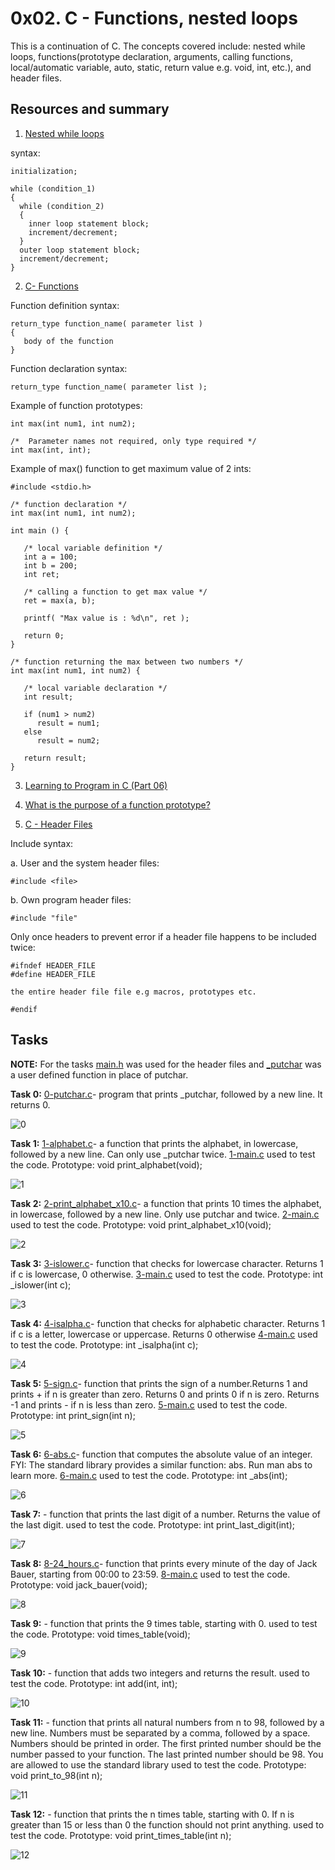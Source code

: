 # **0x02. C - Functions, nested loops**

This is a continuation of C. The concepts covered include: nested while loops, functions(prototype declaration, arguments, calling functions, local/automatic variable, auto, static, return value e.g. void, int, etc.), and header files.

## Resources and summary

1. [Nested while loops](https://www.youtube.com/watch?v=Z3iGeQ1gIss)

syntax:
```
initialization;

while (condition_1)
{
  while (condition_2)
  {
    inner loop statement block;
    increment/decrement;
  }
  outer loop statement block;
  increment/decrement;
}
```

2. [C- Functions](https://www.tutorialspoint.com/cprogramming/c_functions.htm)

Function definition syntax: 
```
return_type function_name( parameter list )
{
   body of the function
}
```
Function declaration syntax:

```
return_type function_name( parameter list );
```
Example of function prototypes:

```
int max(int num1, int num2);

/*  Parameter names not required, only type required */
int max(int, int);
```

Example of max() function to get maximum value of 2 ints:

```
#include <stdio.h>
 
/* function declaration */
int max(int num1, int num2);
 
int main () {

   /* local variable definition */
   int a = 100;
   int b = 200;
   int ret;
 
   /* calling a function to get max value */
   ret = max(a, b);
 
   printf( "Max value is : %d\n", ret );
 
   return 0;
}
 
/* function returning the max between two numbers */
int max(int num1, int num2) {

   /* local variable declaration */
   int result;
 
   if (num1 > num2)
      result = num1;
   else
      result = num2;
 
   return result; 
}
```

3. [Learning to Program in C (Part 06)](https://www.youtube.com/watch?v=qMlnFwYdqIw)

4. [What is the purpose of a function prototype?](https://www.geeksforgeeks.org/what-is-the-purpose-of-a-function-prototype/)

5. [C - Header Files](https://www.tutorialspoint.com/cprogramming/c_header_files.htm)

Include syntax:

a. User and the system header files: 

```#include <file>```

b. Own program header files: 

```#include "file"```

Only once headers to prevent error if a header file happens to be included twice:

```
#ifndef HEADER_FILE
#define HEADER_FILE

the entire header file file e.g macros, prototypes etc.

#endif
```

## Tasks

**NOTE:** For the tasks [main.h](https://github.com/Muthoni-Maryanne/alx-low_level_programming/blob/master/0x02-functions_nested_loops/main.h) was used for the header files and [_putchar](https://github.com/Muthoni-Maryanne/alx-low_level_programming/blob/master/0x02-functions_nested_loops/_putchar.c) was a user defined function in place of putchar.


**Task 0:**  [0-putchar.c](https://github.com/Muthoni-Maryanne/alx-low_level_programming/blob/master/0x02-functions_nested_loops/0-putchar.c)- program that prints _putchar, followed by a new line. It returns 0.

![0](https://github.com/Muthoni-Maryanne/alx-low_level_programming/assets/107298263/9ad67dbb-a4c3-423e-810e-62ef9f52e40e)

**Task 1:**  [1-alphabet.c](https://github.com/Muthoni-Maryanne/alx-low_level_programming/blob/master/0x02-functions_nested_loops/1-alphabet.c)- a function that prints the alphabet, in lowercase, followed by a new line. Can only use _putchar twice. [1-main.c](https://github.com/Muthoni-Maryanne/alx-low_level_programming/blob/master/0x02-functions_nested_loops/1-main.c) used to test the code.
Prototype: void print_alphabet(void);

![1](https://github.com/Muthoni-Maryanne/alx-low_level_programming/assets/107298263/6b1364e2-d802-4e99-802b-c34046ff9c39)

**Task 2:**  [2-print_alphabet_x10.c](https://github.com/Muthoni-Maryanne/alx-low_level_programming/blob/master/0x02-functions_nested_loops/2-print_alphabet_x10.c)- a function that prints 10 times the alphabet, in lowercase, followed by a new line. Only use putchar and twice. [2-main.c](https://github.com/Muthoni-Maryanne/alx-low_level_programming/blob/master/0x02-functions_nested_loops/2-main.c) used to test the code.
Prototype: void print_alphabet_x10(void);

![2](https://github.com/Muthoni-Maryanne/alx-low_level_programming/assets/107298263/c05e6b70-cc1c-45dd-a687-5e38a5ee4f94)

**Task 3:**  [3-islower.c](https://github.com/Muthoni-Maryanne/alx-low_level_programming/blob/master/0x02-functions_nested_loops/3-islower.c)-  function that checks for lowercase character. Returns 1 if c is lowercase, 0 otherwise. [3-main.c](https://github.com/Muthoni-Maryanne/alx-low_level_programming/blob/master/0x02-functions_nested_loops/3-main.c) used to test the code.
Prototype: int _islower(int c);

![3](https://github.com/Muthoni-Maryanne/alx-low_level_programming/assets/107298263/b8ff8b85-2daf-4e68-8644-e6a51308e54e)

**Task 4:**  [4-isalpha.c](https://github.com/Muthoni-Maryanne/alx-low_level_programming/blob/master/0x02-functions_nested_loops/4-isalpha.c)-  function that checks for alphabetic character. Returns 1 if c is a letter, lowercase or uppercase. Returns 0 otherwise
[4-main.c](https://github.com/Muthoni-Maryanne/alx-low_level_programming/blob/master/0x02-functions_nested_loops/4-main.c) used to test the code.
Prototype: int _isalpha(int c);

![4](https://github.com/Muthoni-Maryanne/alx-low_level_programming/assets/107298263/dbbbde41-1523-4217-969c-df924eb3d282)

**Task 5:**  [5-sign.c](https://github.com/Muthoni-Maryanne/alx-low_level_programming/blob/master/0x02-functions_nested_loops/5-sign.c)- function that prints the sign of a number.Returns 1 and prints + if n is greater than zero. Returns 0 and prints 0 if n is zero. Returns -1 and prints - if n is less than zero. [5-main.c](https://github.com/Muthoni-Maryanne/alx-low_level_programming/blob/master/0x02-functions_nested_loops/5-main.c) used to test the code. Prototype: int print_sign(int n);

![5](https://github.com/Muthoni-Maryanne/alx-low_level_programming/assets/107298263/f7bca79f-f6c9-4c49-b675-e7242e128dbc)


**Task 6:**  [6-abs.c](https://github.com/Muthoni-Maryanne/alx-low_level_programming/blob/master/0x02-functions_nested_loops/6-abs.c)- function that computes the absolute value of an integer. FYI: The standard library provides a similar function: abs. Run man abs to learn more. [6-main.c](https://github.com/Muthoni-Maryanne/alx-low_level_programming/blob/master/0x02-functions_nested_loops/6-main.c) used to test the code.
Prototype: int _abs(int);

![6](https://github.com/Muthoni-Maryanne/alx-low_level_programming/assets/107298263/dc295bb6-c3d8-46f5-9894-afcc40596ebb)


**Task 7:** []()- function that prints the last digit of a number. Returns the value of the last digit. []() used to test the code.
Prototype: int print_last_digit(int);

![7](https://github.com/Muthoni-Maryanne/alx-low_level_programming/assets/107298263/55951876-cb2c-4ab5-a941-d623b2b3b68d)


**Task 8:** [8-24_hours.c](https://github.com/Muthoni-Maryanne/alx-low_level_programming/blob/master/0x02-functions_nested_loops/8-24_hours.c)- function that prints every minute of the day of Jack Bauer, starting from 00:00 to 23:59. [8-main.c](https://github.com/Muthoni-Maryanne/alx-low_level_programming/blob/master/0x02-functions_nested_loops/8-main.c) used to test the code.
Prototype: void jack_bauer(void);

![8](https://github.com/Muthoni-Maryanne/alx-low_level_programming/assets/107298263/bb75ac80-9ddf-425a-a73b-f71ae5a91bc9)


**Task 9:** []()-  function that prints the 9 times table, starting with 0. []() used to test the code.
Prototype: void times_table(void); 

![9](https://github.com/Muthoni-Maryanne/alx-low_level_programming/assets/107298263/a87e8ed1-47c6-4cca-a3bf-b07d5bdd7189)


**Task 10:** []()- function that adds two integers and returns the result. []() used to test the code.
Prototype: int add(int, int);

![10](https://github.com/Muthoni-Maryanne/alx-low_level_programming/assets/107298263/7381b857-9d8c-433a-9212-1f235fb812f7)

**Task 11:** []()- function that prints all natural numbers from n to 98, followed by a new line. Numbers must be separated by a comma, followed by a space. Numbers should be printed in order. The first printed number should be the number passed to your function. The last printed number should be 98. You are allowed to use the standard library []() used to test the code.
Prototype: void print_to_98(int n);

![11](https://github.com/Muthoni-Maryanne/alx-low_level_programming/assets/107298263/e9caeae1-5940-465d-9bdb-7245b25e6d01)

**Task 12:** []()- function that prints the n times table, starting with 0. If n is greater than 15 or less than 0 the function should not print anything. []() used to test the code. 
Prototype: void print_times_table(int n);

![12](https://github.com/Muthoni-Maryanne/alx-low_level_programming/assets/107298263/24eddee4-3194-4f53-9e02-5751542d6d15)

